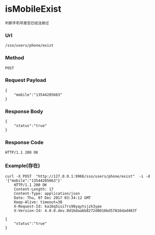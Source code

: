 # isMobileExist
    判断手机号是否已经注册过
    
### Url
    /sso/users/phone/exist
    
### Method
    POST

### Request Payload
    {
        "mobile":"13544285663"
    }

### Response Body
    {
        "status":"true"
    }
    
### Response Code
    HTTP/1.1 200 OK

### Example(存在)
    curl -X POST  "http://127.0.0.1:9966/sso/users/phone/exist"  -i -d '{"mobile":"13544285663"}'
        HTTP/1.1 200 OK
        Content-Length: 17
        Content-Type: application/json
        Date: Thu, 07 Dec 2017 03:34:12 GMT
        Keep-Alive: timeout=38
        X-Request-Id: ka16q5isi7rs98yqytsjzk3ype
        X-Version-Id: 4.0.0.dev.0d1bdaabb8272d8016bd57816dad483f

    {
        "status":"true"
    }

